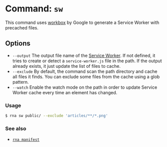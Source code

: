 # Command: `sw`

This command uses [workbox](https://developers.google.com/web/tools/workbox/) by Google to generate a Service Worker with precached files.

## Options
* `--output` The output file name of the [Service Worker](https://developers.google.com/web/fundamentals/primers/service-workers/). If not defined, it tries to create or detect a `service-worker.js` file in the path. If the output already exists, it just update the list of files to cache.
* `--exclude` By default, the command scan the path directory and cache all files it finds. You can exclude some files from the cache using a glob pattern.
* `--watch` Enable the watch mode on the path in order to update Service Worker cache every time an element has changed.

### Usage
```sh
$ rna sw public/ --exclude 'articles/**/*.png'
```

### See also

* [`rna manifest`](../manifest/)
